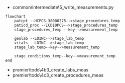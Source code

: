 * common\intermediate\5_write_measurements.py
```mermaid
flowchart 
    patcpt --HCPCS-38000275-->stage_procedures_temp 
    paticd_proc --ICD10PCS-->stage_procedures_temp 
    stage_procedures_temp --key-->measurement_temp 

    genlab --LOINC-->stage_lab_temp  
    vitals --LOINC-->stage_lab_temp  
    stage_lab_temp--key-->measurement_temp  

    stage_conditions_temp--key-->measurement_temp  
end
```

* premier\todo\4b3_create_labs_meas
* premier\todo\4c3_create_procedures_meas
